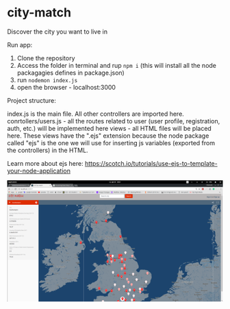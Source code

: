 # city-match
Discover the city you want to live in


Run app:
1. Clone the repository
2. Access the folder in terminal and rup `npm i` (this will install all the node packagagies defines in package.json)
3. run `nodemon index.js`
4. open the browser - localhost:3000

Project structure:


index.js is the main file.  All other controllers are imported here.
conrtollers/users.js - all the routes related to user (user profile, registration, auth, etc.) will be implemented here
views - all HTML files will be placed here. These views have the ".ejs" extension because the node package called "ejs" is the one we will use for inserting js variables (exported from the controllers) in the HTML.

Learn more about ejs here: https://scotch.io/tutorials/use-ejs-to-template-your-node-application

![preview image](https://github.com/coltaemanuela/city-match/blob/master/styles/images/Screenshot%20from%202018-04-23%2020-21-54.png)
